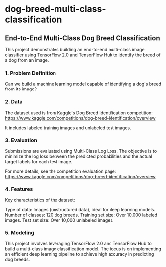 # dog-breed-multi-class-classification

## End-to-End Multi-Class Dog Breed Classification
This project demonstrates building an end-to-end multi-class image classifier using TensorFlow 2.0 and TensorFlow Hub to identify the breed of a dog from an image.

### 1. Problem Definition
Can we build a machine learning model capable of identifying a dog's breed from its image?

### 2. Data
The dataset used is from Kaggle's Dog Breed Identification competition: https://www.kaggle.com/competitions/dog-breed-identification/overview 

It includes labeled training images and unlabeled test images.

###  3. Evaluation
Submissions are evaluated using Multi-Class Log Loss. The objective is to minimize the log loss between the predicted probabilities and the actual target labels for each test image.

For more details, see the competition evaluation page: https://www.kaggle.com/competitions/dog-breed-identification/overview

### 4. Features
Key characteristics of the dataset:

Type of data: Images (unstructured data), ideal for deep learning models.
Number of classes: 120 dog breeds.
Training set size: Over 10,000 labeled images.
Test set size: Over 10,000 unlabeled images.

### 5. Modeling
This project involves leveraging TensorFlow 2.0 and TensorFlow Hub to build a multi-class image classification model. The focus is on implementing an efficient deep learning pipeline to achieve high accuracy in predicting dog breeds.
